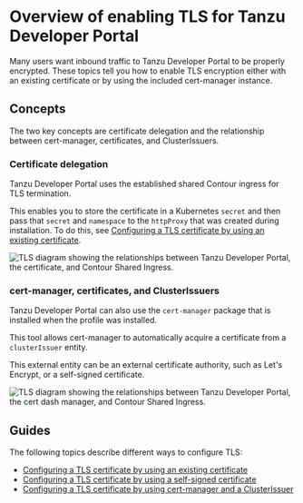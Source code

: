 # Overview of enabling TLS for Tanzu Developer Portal

Many users want inbound traffic to Tanzu Developer Portal to be properly encrypted. These topics
tell you how to enable TLS encryption either with an existing certificate or by using the included
cert-manager instance.

## <a id="concepts"></a> Concepts

The two key concepts are certificate delegation and the relationship between cert-manager,
certificates, and ClusterIssuers.

### <a id="cert-delegation"></a> Certificate delegation

Tanzu Developer Portal uses the established shared Contour ingress for TLS termination.

This enables you to store the certificate in a Kubernetes `secret` and then pass that `secret` and
`namespace` to the `httpProxy` that was created during installation.
To do this, see
[Configuring a TLS certificate by using an existing certificate](enable-tls-existing-cert.hbs.md).

![TLS diagram showing the relationships between Tanzu Developer Portal, the certificate, and Contour Shared Ingress.](images/TAP-GUI-TLS.png)

### <a id="cert-mngr-certs-clustiss"></a> cert-manager, certificates, and ClusterIssuers

Tanzu Developer Portal can also use the `cert-manager` package that is installed when
the profile was installed.

This tool allows cert-manager to automatically acquire a certificate from a `clusterIssuer` entity.

This external entity can be an external certificate authority, such as Let's Encrypt, or a
self-signed certificate.

![TLS diagram showing the relationships between Tanzu Developer Portal, the cert dash manager, and Contour Shared Ingress.](images/TAP-GUI-TLS-CERT.png)

## <a id="guides"></a> Guides

The following topics describe different ways to configure TLS:

- [Configuring a TLS certificate by using an existing certificate](enable-tls-existing-cert.hbs.md)
- [Configuring a TLS certificate by using a self-signed certificate](enable-self-signed-cert.hbs.md)
- [Configuring a TLS certificate by using cert-manager and a ClusterIssuer](cert-mngr-ext-clusterissuer.hbs.md)
